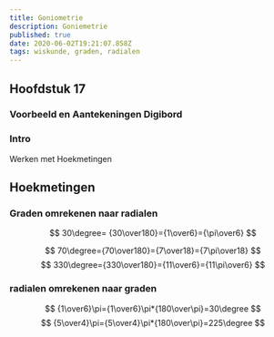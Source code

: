 ```yaml
---
title: Goniometrie
description: Goniemetrie
published: true
date: 2020-06-02T19:21:07.858Z
tags: wiskunde, graden, radialen
---
```


## Hoofdstuk 17
### Voorbeeld en Aantekeningen Digibord


### Intro
Werken met Hoekmetingen

## Hoekmetingen
### Graden omrekenen naar radialen

$$
30\degree= {30\over180}={1\over6}={\pi\over6}
$$

$$
70\degree={70\over180}={7\over18}={7\pi\over18}
$$
$$
330\degree={330\over180}={11\over6}={11\pi\over6}
$$

### radialen omrekenen naar graden
$$
{1\over6}\pi={1\over6}\pi*{180\over\pi}=30\degree
$$
$$
{5\over4}\pi={5\over4}\pi*{180\over\pi}=225\degree
$$